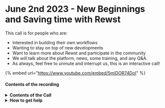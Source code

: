 # June 2nd 2023 - New Beginnings and Saving time with Rewst

This call is for people who are:

* Interested in building their own workflows
* Wanting to stay on top of new developments
* Want to learn more about Rewst and participate in the community
* We will talk about the platform, news, some training, and any Q\&A.
* As always, feel free to unmute and interrupt us, this is an interactive call!

{% embed url="https://www.youtube.com/embed/5miDOR74DoI" %}

#### Contents of the recording

<details>

<summary><strong>Contents of the Call</strong></summary>

In this call, we cover the following:

* Introduction: Nick and his cat discuss the weekly release notes:
  * Bug Fixes such as an authorization bug, shallow copying in a form, Sonicwall tenant selection, and more!
  * New Features include some highlights like allowing admins to delete users from the UI, Allowing users to specify delegated or application permissions in Graph, a toggle to show time saved for all organizations or just the current one, and more!
* Next, Brandon gives an education update including a new IT Glue Integration page, Rewst 101 being scheduled, and Eddie Chow being added to the team!
* Next, Tim has some Mic issues! (Don't worry, he'll come back).
* Next, Jared shows off a workflow that shows whether or not some requests being worked on are worth the effort for leadership.
* Next, Tim is back! He shows off a workflow that uses OpenAI to assign ticket impact, urgency, and Sentiment.
* Next, Ashe shows off a workflow that removes contacts from Autotask billing and updates the title in IT Glue.
* Finally, we have an open forum to discuss challenges and requests as well as closing remarks.

</details>

<details>

<summary><strong>How to get help</strong></summary>

Resources:

* Getting Started: [https://docs.rewst.help/cluck-university/getting-started](https://docs.rewst.help/cluck-university/getting-started)
* Rewst Foundations Training: [https://docs.rewst.help/cluck-university/rewst-foundations-10x](https://docs.rewst.help/cluck-university/rewst-foundations-10x)
* Chat (Discord): [https://discord.gg/rewst](https://discord.gg/rewst)
  * Private #\{{ msp \}} channel
  * \#the-kewp
* Email to create Tickets: [the\_roc@rewst.io](mailto:the\_roc@rewst.io)

Cluck U Sign-ups:

* All 100 Series Courses are now available: [https://calendly.com/cluck-u/](https://calendly.com/cluck-u/)

Feature + Integration Requests: [https://rewst.canny.io](https://rewst.canny.io)

</details>
